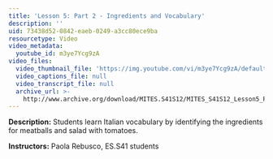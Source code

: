 ```yaml
---
title: 'Lesson 5: Part 2 - Ingredients and Vocabulary'
description: ''
uid: 73438d52-0842-eaeb-0249-a3cc80ece9ba
resourcetype: Video
video_metadata:
  youtube_id: m3ye7Ycg9zA
video_files:
  video_thumbnail_file: 'https://img.youtube.com/vi/m3ye7Ycg9zA/default.jpg'
  video_captions_file: null
  video_transcript_file: null
  archive_url: >-
    http://www.archive.org/download/MITES.S41S12/MITES_S41S12_Lesson5_Part2_300k.mp4
---
```


**Description:** Students learn Italian vocabulary by identifying the ingredients for meatballs and salad with tomatoes.

**Instructors:** Paola Rebusco, ES.S41 students